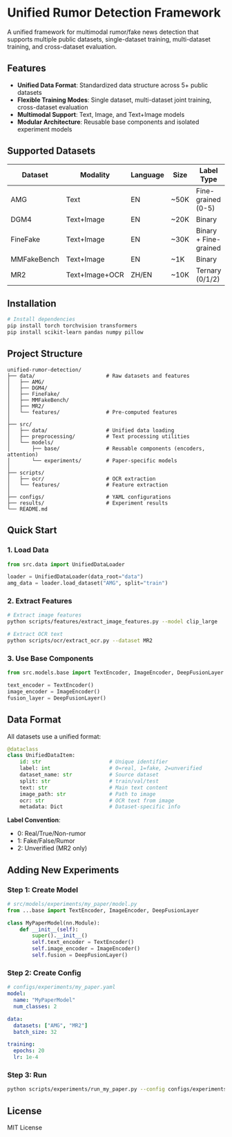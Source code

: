 # Unified Rumor Detection Framework

A unified framework for multimodal rumor/fake news detection that supports multiple public datasets, single-dataset training, multi-dataset training, and cross-dataset evaluation.

## Features

- **Unified Data Format**: Standardized data structure across 5+ public datasets
- **Flexible Training Modes**: Single dataset, multi-dataset joint training, cross-dataset evaluation
- **Multimodal Support**: Text, Image, and Text+Image models
- **Modular Architecture**: Reusable base components and isolated experiment models

## Supported Datasets

| Dataset | Modality | Language | Size | Label Type |
|---------|----------|----------|------|------------|
| AMG | Text | EN | ~50K | Fine-grained (0-5) |
| DGM4 | Text+Image | EN | ~20K | Binary |
| FineFake | Text+Image | EN | ~30K | Binary + Fine-grained |
| MMFakeBench | Text+Image | EN | ~1K | Binary |
| MR2 | Text+Image+OCR | ZH/EN | ~10K | Ternary (0/1/2) |

## Installation

```bash
# Install dependencies
pip install torch torchvision transformers
pip install scikit-learn pandas numpy pillow
```

## Project Structure

```
unified-rumor-detection/
├── data/                       # Raw datasets and features
│   ├── AMG/
│   ├── DGM4/
│   ├── FineFake/
│   ├── MMFakeBench/
│   ├── MR2/
│   └── features/               # Pre-computed features
│
├── src/
│   ├── data/                   # Unified data loading
│   ├── preprocessing/          # Text processing utilities
│   └── models/
│       ├── base/               # Reusable components (encoders, attention)
│       └── experiments/        # Paper-specific models
│
├── scripts/
│   ├── ocr/                    # OCR extraction
│   └── features/               # Feature extraction
│
├── configs/                    # YAML configurations
├── results/                    # Experiment results
└── README.md
```

## Quick Start

### 1. Load Data

```python
from src.data import UnifiedDataLoader

loader = UnifiedDataLoader(data_root="data")
amg_data = loader.load_dataset("AMG", split="train")
```

### 2. Extract Features

```bash
# Extract image features
python scripts/features/extract_image_features.py --model clip_large

# Extract OCR text
python scripts/ocr/extract_ocr.py --dataset MR2
```

### 3. Use Base Components

```python
from src.models.base import TextEncoder, ImageEncoder, DeepFusionLayer

text_encoder = TextEncoder()
image_encoder = ImageEncoder()
fusion_layer = DeepFusionLayer()
```

## Data Format

All datasets use a unified format:

```python
@dataclass
class UnifiedDataItem:
    id: str                      # Unique identifier
    label: int                   # 0=real, 1=fake, 2=unverified
    dataset_name: str            # Source dataset
    split: str                   # train/val/test
    text: str                    # Main text content
    image_path: str              # Path to image
    ocr: str                     # OCR text from image
    metadata: Dict               # Dataset-specific info
```

**Label Convention**:
- 0: Real/True/Non-rumor
- 1: Fake/False/Rumor
- 2: Unverified (MR2 only)

## Adding New Experiments

### Step 1: Create Model

```python
# src/models/experiments/my_paper/model.py
from ...base import TextEncoder, ImageEncoder, DeepFusionLayer

class MyPaperModel(nn.Module):
    def __init__(self):
        super().__init__()
        self.text_encoder = TextEncoder()
        self.image_encoder = ImageEncoder()
        self.fusion = DeepFusionLayer()
```

### Step 2: Create Config

```yaml
# configs/experiments/my_paper.yaml
model:
  name: "MyPaperModel"
  num_classes: 2

data:
  datasets: ["AMG", "MR2"]
  batch_size: 32

training:
  epochs: 20
  lr: 1e-4
```

### Step 3: Run

```bash
python scripts/experiments/run_my_paper.py --config configs/experiments/my_paper.yaml
```

## License

MIT License
